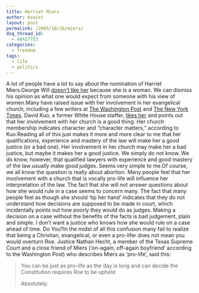 ```yaml
---
title: Harriet Miers
author: bsoist
layout: post
permalink: /2005/10/26/miers/
dsq_thread_id:
  - 48427753
categories:
  - freedom
tags:
  - life
  - politics
---
```

A lot of people have a lot to say about the nomination of Harriet Miers.George Will [doesn&#8217;t like her][1] because she is a woman. We can dismiss his opinion as what one would expect from someone with his view of women.Many have raised issue with her involvement in her evangelical church, including a few writers at [The Washington Post][2] and [The New York Times][3]. David Kuo, a former White House staffer, [ likes her][4] and points out that her involvement with her church is a good thing. Her church membership indicates character and &#8220;character matters,&#8221; according to Kuo.Reading all of this just makes it more and more clear to me that her qualifications, experience and mastery of the law will make her a good justice (or a bad one). Her involvement in her church may make her a bad justice, but maybe it makes her a good justice. We simply do not know. We do know, however, that qualified lawyers with experience and good mastery of the law usually make good judges. Seems very simple to me.Of course, we all know the question is really about abortion. Many people feel that her involvement with a church that is vocally pro-life will influence her interpretation of the law. The fact that she will not answer questions about how she would rule in a case seems to concern many. The fact that many people feel as though she should &#8216;tip her hand&#8217; indicates that they do not understand how decisions are supposed to be made in court, which incidentally points out how poorly they would do as judges. Making a decision on a case without the benefits of the facts is bad judgement, plain and simple. I don&#8217;t want a justice who knows how she would rule on a case ahead of time. Do You?In the midst of all this confusion many fail to realize that being a Christian, evangelical, or even a pro-lifer does not mean you would overturn Roe. Justice Nathan Hecht, a member of the Texas Supreme Court and a close friend of Miers (&#8216;on-again, off-again boyfriend&#8217; according to the Washington Post) who describes Miers as &#8216;pro-life&#8217;, said this:  


> You can be just as pro-life as the day is long and can decide the Constitution requires Roe to be upheld</p>
Absolutely.

 [1]: http://www.washingtonpost.com/wp-dyn/content/article/2005/10/04/AR2005100400954.html
 [2]: http://www.washingtonpost.com/wp-dyn/content/article/2005/10/04/AR2005100401765.html
 [3]: http://www.nytimes.com/2005/10/05/politics/politicsspecial1/05miers.html?hp&ex=1128484800&en=572c2c837182ce54&ei=5094&partner=homepage&oref=login
 [4]: http://www.beliefnet.com/story/176/story_17641_1.html
